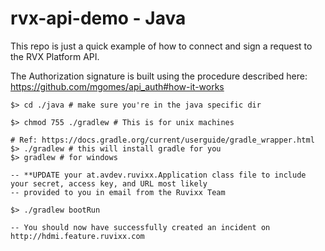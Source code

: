 # rvx-api-demo - Java

This repo is just a quick example of how to connect and sign a request to the RVX Platform API.

The Authorization signature is built using the procedure described here:
https://github.com/mgomes/api_auth#how-it-works

```
$> cd ./java # make sure you're in the java specific dir

$> chmod 755 ./gradlew # This is for unix machines

# Ref: https://docs.gradle.org/current/userguide/gradle_wrapper.html
$> ./gradlew # this will install gradle for you
$> gradlew # for windows

-- **UPDATE your at.avdev.ruvixx.Application class file to include your secret, access key, and URL most likely
-- provided to you in email from the Ruvixx Team

$> ./gradlew bootRun

-- You should now have successfully created an incident on http://hdmi.feature.ruvixx.com

```

